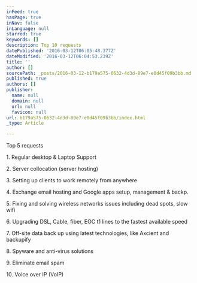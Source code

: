 ```yaml
---
inFeed: true
hasPage: true
inNav: false
inLanguage: null
starred: true
keywords: []
description: Top 10 requests
datePublished: '2016-03-12T06:05:48.377Z'
dateModified: '2016-03-12T06:04:53.239Z'
title: ''
author: []
sourcePath: _posts/2016-03-12-b179a575-0632-4d3d-89e7-e0d45f09b3bb.md
published: true
authors: []
publisher:
  name: null
  domain: null
  url: null
  favicon: null
url: b179a575-0632-4d3d-89e7-e0d45f09b3bb/index.html
_type: Article

---
```

Top 5 requests

1\. Regular desktop & Laptop Support

2\. Server collocation (server hosting)

3\. Setting up clients to work remotely from anywhere

4\. Exchange email hosting and Google apps setup, management & backp.

5\. Fixing and solving wireless networks issues including dead spots, slow wifi

6\. Upgrading DSL, Cable, fiber, EOC t1 lines to the fastest available speed

7\. Off-site data back up using latest technologies, like Axcient and backupify

8\. Spyware and anti-virus solutions

9\. Eliminate email spam

10\. Voice over IP (VoIP)